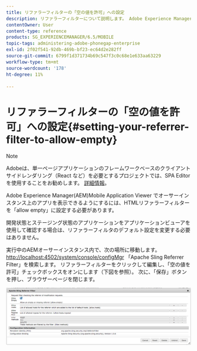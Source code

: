 ```yaml
---
title: リファラーフィルターの「空の値を許可」への設定
description: リファラーフィルターについて説明します。 Adobe Experience Manager(AEM)Mobile Application Viewer でオーサーインスタンス上のアプリを表示できるようにするには、HTMLリファラーフィルターを「allow empty」に設定する必要があります。
contentOwner: User
content-type: reference
products: SG_EXPERIENCEMANAGER/6.5/MOBILE
topic-tags: administering-adobe-phonegap-enterprise
exl-id: 2f02f541-92db-469b-bf23-ec64d2e282ff
source-git-commit: 6799f1d371734b69c547f3c0c68e1e633aa63229
workflow-type: tm+mt
source-wordcount: '178'
ht-degree: 11%

---
```


# リファラーフィルターの「空の値を許可」への設定{#setting-your-referrer-filter-to-allow-empty}

>[!NOTE]
>
>Adobeは、単一ページアプリケーションのフレームワークベースのクライアントサイドレンダリング（React など）を必要とするプロジェクトでは、SPA Editor を使用することをお勧めします。 [詳細情報](/help/sites-developing/spa-overview.md)。

Adobe Experience Manager(AEM)Mobile Application Viewer でオーサーインスタンス上のアプリを表示できるようにするには、HTMLリファラーフィルターを「allow empty」に設定する必要があります。

開発状態とステージング状態のアプリケーションをアプリケーションビューアを使用して確認する場合は、リファラーフィルタのデフォルト設定を変更する必要はありません。

実行中のAEMオーサーインスタンス内で、次の場所に移動します。 [http://localhost:4502/system/console/configMgr](http://localhost:4502/system/console/configMgr) 「Apache Sling Referrer Filter」を検索します。 リファラーフィルターをクリックして編集し、「空の値を許可」チェックボックスをオンにします（下図を参照）。 次に、「保存」ボタンを押し、ブラウザーページを閉じます。

![リファラーフィルター設定](assets/chlimage_1-106.png)
